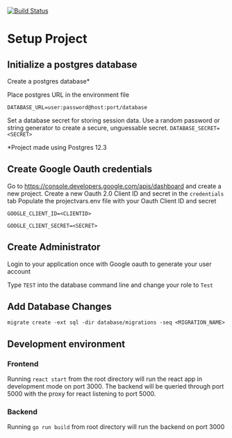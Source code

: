 [![Build Status](https://travis-ci.com/fueledbyespresso/school-supply-list.svg?branch=master)](https://travis-ci.com/fueledbyespresso/school-supply-list)

# Setup Project

## Initialize a postgres database

Create a postgres database*

Place postgres URL in the environment file

``DATABASE_URL=user:password@host:port/database``

Set a database secret for storing session data. Use a random password or string generator to create a secure,
unguessable secret.
``DATABASE_SECRET=<SECRET>``

*Project made using Postgres 12.3

## Create Google Oauth credentials

Go to https://console.developers.google.com/apis/dashboard and create a new project. Create a new Oauth 2.0 Client ID
and secret in the ``credentials`` tab Populate the projectvars.env file with your Oauth Client ID and secret

``GOOGLE_CLIENT_ID=<CLIENTID>``

``GOOGLE_CLIENT_SECRET=<SECRET>``

## Create Administrator

Login to your application once with Google oauth to generate your user account

Type `TEST` into the database command line and change your role to `Test`

## Add Database Changes

``migrate create -ext sql -dir database/migrations -seq <MIGRATION_NAME>``

## Development environment

### Frontend

Running `react start` from the root directory will run the react app in development mode on port 3000. The backend will
be queried through port 5000 with the proxy for react listening to port 5000.

### Backend

Running `go run build` from root directory will run the backend on port 3000